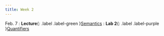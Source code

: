 ```yaml
---
title: Week 2
---
```


Feb. 7
: **Lecture**{: .label .label-green }[Semantics](https://docs.google.com/presentation/d/1vJxsd_V0MJPnzzHnZL8XOvD-Q-UeZYF2FnKKYTe25AU/edit?usp=sharing)
: **Lab 2**{: .label .label-purple }[Quantifiers](#)
